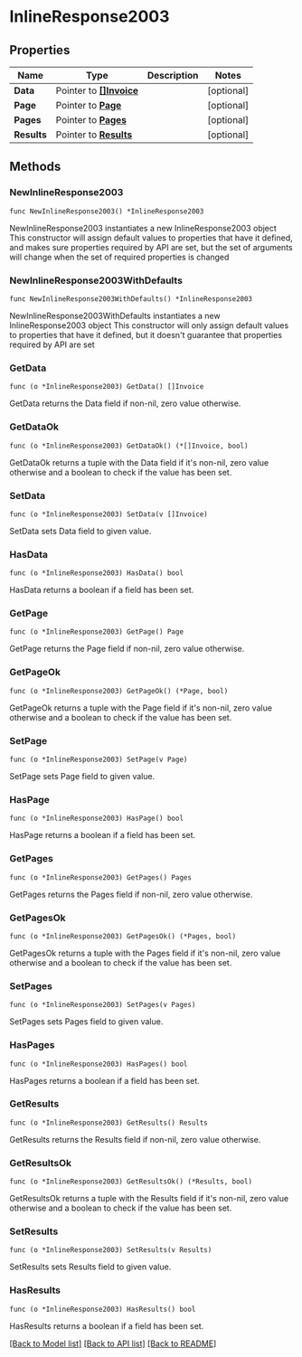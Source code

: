 # InlineResponse2003

## Properties

Name | Type | Description | Notes
------------ | ------------- | ------------- | -------------
**Data** | Pointer to [**[]Invoice**](Invoice.md) |  | [optional] 
**Page** | Pointer to [**Page**](Page.md) |  | [optional] 
**Pages** | Pointer to [**Pages**](Pages.md) |  | [optional] 
**Results** | Pointer to [**Results**](Results.md) |  | [optional] 

## Methods

### NewInlineResponse2003

`func NewInlineResponse2003() *InlineResponse2003`

NewInlineResponse2003 instantiates a new InlineResponse2003 object
This constructor will assign default values to properties that have it defined,
and makes sure properties required by API are set, but the set of arguments
will change when the set of required properties is changed

### NewInlineResponse2003WithDefaults

`func NewInlineResponse2003WithDefaults() *InlineResponse2003`

NewInlineResponse2003WithDefaults instantiates a new InlineResponse2003 object
This constructor will only assign default values to properties that have it defined,
but it doesn't guarantee that properties required by API are set

### GetData

`func (o *InlineResponse2003) GetData() []Invoice`

GetData returns the Data field if non-nil, zero value otherwise.

### GetDataOk

`func (o *InlineResponse2003) GetDataOk() (*[]Invoice, bool)`

GetDataOk returns a tuple with the Data field if it's non-nil, zero value otherwise
and a boolean to check if the value has been set.

### SetData

`func (o *InlineResponse2003) SetData(v []Invoice)`

SetData sets Data field to given value.

### HasData

`func (o *InlineResponse2003) HasData() bool`

HasData returns a boolean if a field has been set.

### GetPage

`func (o *InlineResponse2003) GetPage() Page`

GetPage returns the Page field if non-nil, zero value otherwise.

### GetPageOk

`func (o *InlineResponse2003) GetPageOk() (*Page, bool)`

GetPageOk returns a tuple with the Page field if it's non-nil, zero value otherwise
and a boolean to check if the value has been set.

### SetPage

`func (o *InlineResponse2003) SetPage(v Page)`

SetPage sets Page field to given value.

### HasPage

`func (o *InlineResponse2003) HasPage() bool`

HasPage returns a boolean if a field has been set.

### GetPages

`func (o *InlineResponse2003) GetPages() Pages`

GetPages returns the Pages field if non-nil, zero value otherwise.

### GetPagesOk

`func (o *InlineResponse2003) GetPagesOk() (*Pages, bool)`

GetPagesOk returns a tuple with the Pages field if it's non-nil, zero value otherwise
and a boolean to check if the value has been set.

### SetPages

`func (o *InlineResponse2003) SetPages(v Pages)`

SetPages sets Pages field to given value.

### HasPages

`func (o *InlineResponse2003) HasPages() bool`

HasPages returns a boolean if a field has been set.

### GetResults

`func (o *InlineResponse2003) GetResults() Results`

GetResults returns the Results field if non-nil, zero value otherwise.

### GetResultsOk

`func (o *InlineResponse2003) GetResultsOk() (*Results, bool)`

GetResultsOk returns a tuple with the Results field if it's non-nil, zero value otherwise
and a boolean to check if the value has been set.

### SetResults

`func (o *InlineResponse2003) SetResults(v Results)`

SetResults sets Results field to given value.

### HasResults

`func (o *InlineResponse2003) HasResults() bool`

HasResults returns a boolean if a field has been set.


[[Back to Model list]](../README.md#documentation-for-models) [[Back to API list]](../README.md#documentation-for-api-endpoints) [[Back to README]](../README.md)


